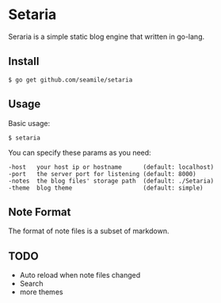 Setaria
=======

Seraria is a simple static blog engine that written in go-lang.


Install
-------

```
$ go get github.com/seamile/setaria
```


Usage
-----

Basic usage:
```
$ setaria
```

You can specify these params as you need:

```
-host   your host ip or hostname      (default: localhost)
-port   the server port for listening (default: 8000)
-notes  the blog files' storage path  (default: ./Setaria)
-theme  blog theme                    (default: simple)
```

Note Format
-----------

The format of note files is a subset of markdown.


TODO
----

- Auto reload when note files changed
- Search
- more themes
